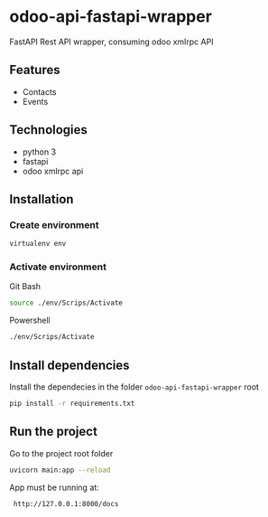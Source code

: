 # odoo-api-fastapi-wrapper
FastAPI Rest API wrapper, consuming odoo xmlrpc API


## Features
- Contacts
- Events


## Technologies
- python 3
- fastapi
- odoo xmlrpc api

## Installation

### Create environment
```bash
virtualenv env
```

### Activate environment
Git Bash
```bash
source ./env/Scrips/Activate
```

Powershell
```bash
./env/Scrips/Activate
```
## Install dependencies

Install the dependecies in the folder `odoo-api-fastapi-wrapper` root

```bash
pip install -r requirements.txt
```



## Run the project
Go to the project root folder
```bash
uvicorn main:app --reload
```

App must be running at:
```bash
 http://127.0.0.1:8000/docs
```




